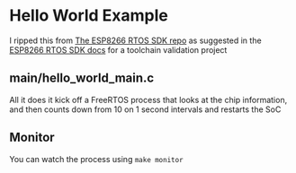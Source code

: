 # Hello World Example

I ripped this from [The ESP8266 RTOS SDK repo](https://github.com/espressif/ESP8266_RTOS_SDK/) as suggested in the [ESP8266 RTOS SDK docs](https://docs.espressif.com/projects/esp8266-rtos-sdk/en/latest/) for a toolchain validation project

## main/hello_world_main.c
All it does it kick off a FreeRTOS process that looks at the chip information, and then counts down from 10 on 1 second intervals and restarts the SoC

## Monitor
You can watch the process using `make monitor`
